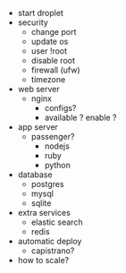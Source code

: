 - start droplet
- security
	- change port 
	- update os
	- user !root
	- disable root
	- firewall (ufw)
	- timezone
- web server
	- nginx
		- configs?
		- available ? enable ?
- app server
	- passenger?
		- nodejs
		- ruby
		- python
- database
	- postgres
	- mysql
	- sqlite
- extra services
	- elastic search
	- redis
- automatic deploy
	- capistrano?
- how to scale?